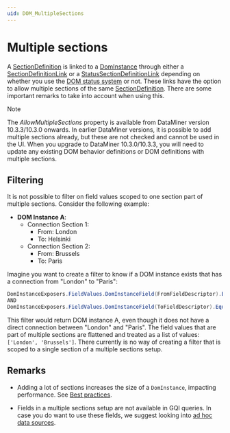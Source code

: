 ```yaml
---
uid: DOM_MultipleSections
---
```


# Multiple sections

A [SectionDefinition](xref:DOM_SectionDefinition) is linked to a [DomInstance](xref:DomInstance) through either a [SectionDefinitionLink](xref:DomDefinition#sectiondefinitionlink) or a [StatusSectionDefinitionLink](xref:DOM_status_system#configuring-fields) depending on whether you use the [DOM status system](xref:DOM_status_system) or not. These links have the option to allow multiple sections of the same [SectionDefinition](xref:DOM_SectionDefinition). There are some important remarks to take into account when using this.

> [!NOTE]
> The *AllowMultipleSections* property is available from DataMiner version 10.3.3/10.3.0 onwards. In earlier DataMiner versions, it is possible to add multiple sections already, but these are not checked and cannot be used in the UI. When you upgrade to DataMiner 10.3.0/10.3.3, you will need to update any existing DOM behavior definitions or DOM definitions with multiple sections.

## Filtering

It is not possible to filter on field values scoped to one section part of multiple sections. Consider the following example:

- **DOM Instance A**:
  - Connection Section 1:
    - From: London
    - To: Helsinki
  - Connection Section 2:
    - From: Brussels
    - To: Paris

Imagine you want to create a filter to know if a DOM instance exists that has a connection from "London" to "Paris":

```csharp
DomInstanceExposers.FieldValues.DomInstanceField(FromFieldDescriptor).Equal("London")
AND
DomInstanceExposers.FieldValues.DomInstanceField(ToFieldDescriptor).Equal("Paris")
```

This filter would return DOM instance A, even though it does not have a direct connection between "London" and "Paris". The field values that are part of multiple sections are flattened and treated as a list of values: `['London', 'Brussels']`. There currently is no way of creating a filter that is scoped to a single section of a multiple sections setup.

## Remarks

- Adding a lot of sections increases the size of a `DomInstance`, impacting performance. See [Best practices](xref:DOM_best_practices#try-to-keep-the-dominstance-objects-small).

- Fields in a multiple sections setup are not available in GQI queries. In case you do want to use these fields, we suggest looking into [ad hoc data sources](xref:Get_ad_hoc_data).
